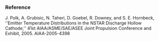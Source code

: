 ### Reference
J. Polk, A. Grubisic, N. Taheri, D. Goebel, R. Downey, and S. E. Hornbeck, ''Emitter Temperature Distributions in the NSTAR Discharge Hollow Cathode,'' 41st AIAA/ASME/SAE/ASEE Joint Propulsion Conference and Exhibit, 2005. AIAA-2005-4398
